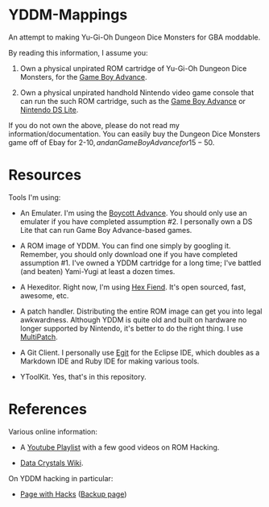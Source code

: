 # YDDM-Mappings
An attempt to making Yu-Gi-Oh Dungeon Dice Monsters for GBA moddable.

By reading this information, I assume you:

1. Own a physical unpirated ROM cartridge of Yu-Gi-Oh Dungeon Dice Monsters, for the [Game Boy Advance](http://en.wikipedia.org/wiki/Game_Boy_Advance).

2. Own a physical unpirated handhold Nintendo video game console that can run the such ROM cartridge, such as the [Game Boy Advance](http://en.wikipedia.org/wiki/Game_Boy_Advance) or [Nintendo DS Lite](http://en.wikipedia.org/wiki/Nintendo_DS_Lite).

If you do not own the above, please do not read my information/documentation. You can easily buy the Dungeon Dice Monsters game off of Ebay for 2-10$, and an Game Boy Advance for 15-50$.

# Resources
Tools I'm using:

* An Emulater. I'm using the [Boycott Advance](http://boycottadvance.emuunlim.org). You should only use an emulater if you have completed assumption #2. I personally own a DS Lite that can run Game Boy Advance-based games.

* A ROM image of YDDM. You can find one simply by googling it. Remember, you should only download one if you have completed assumption #1. I've owned a YDDM cartridge for a long time; I've battled (and beaten) Yami-Yugi at least a dozen times.

* A Hexeditor. Right now, I'm using [Hex Fiend](http://ridiculousfish.com/hexfiend/). It's open sourced, fast, awesome, etc.

* A patch handler. Distributing the entire ROM image can get you into legal awkwardness. Although YDDM is quite old and built on hardware no longer supported by Nintendo, it's better to do the right thing. I use [MultiPatch](http://projects.sappharad.com/tools/multipatch.html).

* A Git Client. I personally use [Egit](http://eclipse.org/egit/) for the Eclipse IDE, which doubles as a Markdown IDE and Ruby IDE for making various tools.

* YToolKit. Yes, that's in this repository.

# References
Various online information:

* A [Youtube Playlist](https://www.youtube.com/playlist?list=PL1vmMaXuw_tW4HJ2zMBD6ssH-CABg3sT8) with a few good videos on ROM Hacking.

* [Data Crystals Wiki](http://datacrystal.romhacking.net/wiki/Introduction_to_Hacking).

On YDDM hacking in particular:

* [Page with Hacks](http://goo.gl/klQ7Nu) ([Backup page](http://goo.gl/o0SnZ0))

